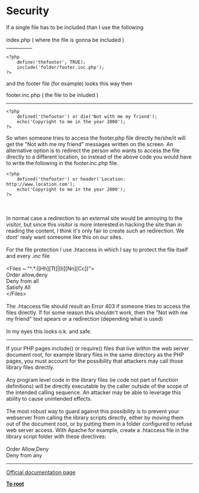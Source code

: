 # Security



If a single file has to be included than I use the following<br><br>index.php ( where the file is gonna be included )<br>___________<br>

```
<?php
    define('thefooter', TRUE);
    include('folder/footer.inc.php');
?>
```


and the footer file (for example) looks this way then

footer.inc.php ( the file to be inluded )
___________


```
<?php
    defined('thefooter') or die('Not with me my friend');
    echo('Copyright to me in the year 2000');
?>
```


So when someone tries to access the footer.php file directly he/she/it will get the "Not with me my friend" messages written on the screen. An alternative option is to redirect the person who wants to access the file directly to a different location, so instead of the above code you would have to write the following in the footer.inc.php file.



```
<?php
    defined('thefooter') or header('Location: http://www.location.com');
    echo('Copyright to me in the year 2000');
?>
```
<br><br>In normal case a redirection to an external site would be annoying to the visitor, but since this visitor is more interested in hacking the site than in reading the content, I think it&apos;s only fair to create such an redirection. We dont&apos; realy want someome like this on our sites.<br><br>For the file protection I use .htaccess in which I say to protect the file itself and every .inc file<br><br>&lt;Files ~ "^.*\.([Hh][Tt]|[Ii][Nn][Cc])"&gt;<br>Order allow,deny<br>Deny from all<br>Satisfy All<br>&lt;/Files&gt;<br><br>The .htaccess file should result an Error 403 if someone tries to access the files directly. If for some reason this shouldn&apos;t work, then the "Not with me my friend" text apears or a redirection (depending what is used)<br><br>In my eyes this looks o.k. and safe.  

---

If your PHP pages include() or require() files that live within the web server document root, for example library files in the same directory as the PHP pages, you must account for the possibility that attackers may call those library files directly.  <br><br>Any program level code in the library files (ie code not part of function definitions) will be directly executable by the caller outside of the scope of the intended calling sequence.  An attacker may be able to leverage this ability to cause unintended effects.<br><br>The most robust way to guard against this possibility is to prevent your webserver from calling the library scripts directly, either by moving them out of the document root, or by putting them in a folder configured to refuse web server access. With Apache for example, create a .htaccess file in the library script folder with these directives:<br><br>Order Allow,Deny<br>Deny from any  

---

[Official documentation page](https://www.php.net/manual/en/security.php)

**[To root](/README.md)**